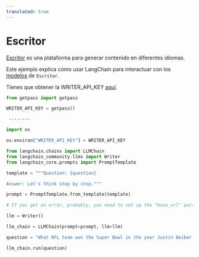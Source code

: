 ```yaml
---
translated: true
---
```


# Escritor

[Escritor](https://writer.com/) es una plataforma para generar contenido en diferentes idiomas.

Este ejemplo explica cómo usar LangChain para interactuar con los [modelos](https://dev.writer.com/docs/models) de `Escritor`.

Tienes que obtener la WRITER_API_KEY [aquí](https://dev.writer.com/docs).

```python
from getpass import getpass

WRITER_API_KEY = getpass()
```

```output
 ········
```

```python
import os

os.environ["WRITER_API_KEY"] = WRITER_API_KEY
```

```python
from langchain.chains import LLMChain
from langchain_community.llms import Writer
from langchain_core.prompts import PromptTemplate
```

```python
template = """Question: {question}

Answer: Let's think step by step."""

prompt = PromptTemplate.from_template(template)
```

```python
# If you get an error, probably, you need to set up the "base_url" parameter that can be taken from the error log.

llm = Writer()
```

```python
llm_chain = LLMChain(prompt=prompt, llm=llm)
```

```python
question = "What NFL team won the Super Bowl in the year Justin Beiber was born?"

llm_chain.run(question)
```
